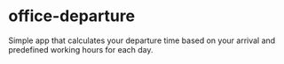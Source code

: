 # office-departure
Simple app that calculates your departure time based on your arrival and predefined working hours for each day.
